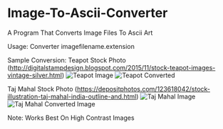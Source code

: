 # Image-To-Ascii-Converter
A Program That Converts Image Files To Ascii Art

Usage:   Converter imagefilename.extension

Sample Conversion:
  Teapot Stock Photo (http://digitalstampdesign.blogspot.com/2015/11/stock-teapot-images-vintage-silver.html)
  ![Teapot Image](http://2.bp.blogspot.com/-kGfg4I09yKk/Vj5XV9r5uOI/AAAAAAAAZTc/Ag_G9q_-BPQ/s1600/teapot-image-vintage-silver-illustration.jpg)
  ![Teapot Converted](https://image.ibb.co/kSs1YH/Teapot_Ascii_Image.png)
  
  Taj Mahal Stock Photo (https://depositphotos.com/123618042/stock-illustration-taj-mahal-india-outline-and.html)
  ![Taj Mahal Image](https://st2.depositphotos.com/5617188/12361/v/950/depositphotos_123618042-stock-illustration-taj-mahal-india-outline-and.jpg)
  ![Taj Mahal Converted Image](https://image.ibb.co/cBQASc/TM_Ascii_Edited.png)
 
 Note: Works Best On High Contrast Images
